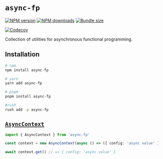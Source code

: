 # `async-fp`

[![NPM version][npm-image]][npm-url]
[![NPM downloads][downloads-image]][downloads-url]
[![Bundle size][bundlephobia-image]][bundlephobia-url]

[![Codecov][codecov-image]][codecov-url]

Collection of utilities for asynchronous functional programming.

## Installation

```sh
# npm
npm install async-fp

# yarn
yarn add async-fp

# pnpm
pnpm install async-fp

#rush
rush add -p async-fp
```

## [`AsyncContext`](https://github.com/unional/async-fp/blob/main/packages/async-context/ts/AsyncContext.ts)

```ts
import { AsyncContext } from 'async-fp'

const context = new AsyncContext(async () => ({ config: 'async value' }))

await context.get() // => { config: 'async value' }
```

[bundlephobia-image]: https://img.shields.io/bundlephobia/minzip/async-fp.svg
[bundlephobia-url]: https://bundlephobia.com/result?p=async-fp
[codecov-image]: https://codecov.io/gh/unional/async-fp/branch/master/graph/badge.svg
[codecov-url]: https://codecov.io/gh/unional/async-fp
[downloads-image]: https://img.shields.io/npm/dm/async-fp.svg?style=flat
[downloads-url]: https://npmjs.org/package/async-fp
[npm-image]: https://img.shields.io/npm/v/async-fp.svg?style=flat
[npm-url]: https://npmjs.org/package/async-fp
